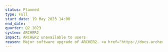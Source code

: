 ```yaml
---
status: Planned
type: Full
start_date: 19 May 2023 14:00
end_date: 
quarter: Q2 2023
system: ARCHER2
impact: ARCHER2 unavailable to users
reason: Major software upgrade of ARCHER2. <a href="https://docs.archer2.ac.uk/faq/upgrade-2023/">Full details in the ARCHER2 documentation</a>
---
```




